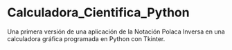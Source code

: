 # Calculadora_Cientifica_Python
Una primera versión de una aplicación de la Notación Polaca Inversa en una calculadora gráfica programada en Python con Tkinter.
